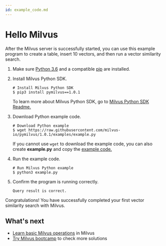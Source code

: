 ```yaml
---
id: example_code.md
---
```


# Hello Milvus 

After the Milvus server is successfully started, you can use this example program to create a table, insert 10 vectors, and then run a vector similarity search.

1. Make sure [Python 3.6](https://www.python.org/downloads/) and a compatible [pip](https://pip.pypa.io/en/stable/installing/) are installed.

2. Install Milvus Python SDK.

   ```shell
   # Install Milvus Python SDK
   $ pip3 install pymilvus==1.0.1
   ```

   <div class="alert note">
   To learn more about Milvus Python SDK, go to <a href="https://github.com/milvus-io/pymilvus/blob/master/README.md">Milvus Python SDK Readme.</a>
   </div>

3. Download Python example code.

   ```shell
   # Download Python example
   $ wget https://raw.githubusercontent.com/milvus-io/pymilvus/1.0.1/examples/example.py
   ```

   <div class="alert note">
   If you cannot use <code>wget</code> to download the example code, you can also create <b>example.py</b> and copy the <a href="https://github.com/milvus-io/pymilvus/blob/1.0.1/examples/example.py">example code.</a>
   </div>
   
4. Run the example code.

   ```shell
   # Run Milvus Python example
   $ python3 example.py
   ```

5. Confirm the program is running correctly.

   ```shell
   Query result is correct.
   ```

Congratulations! You have successfully completed your first vector similarity search with Milvus.

## What's next

- [Learn basic Milvus operations](connect_milvus_python.md) in Milvus
- [Try Milvus bootcamp](https://github.com/zilliz-bootcamp) to check more solutions
